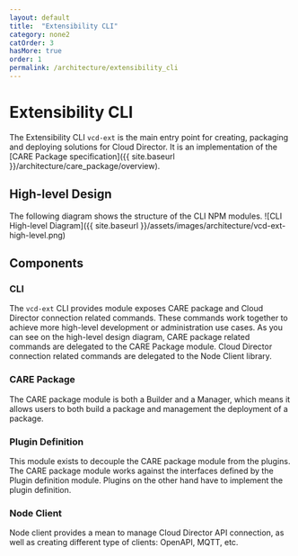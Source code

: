 ```yaml
---
layout: default
title:  "Extensibility CLI"
category: none2
catOrder: 3
hasMore: true
order: 1
permalink: /architecture/extensibility_cli
---
```

# Extensibility CLI

The Extensibility CLI `vcd-ext` is the main entry point for creating, packaging and deploying solutions for Cloud Director. It is an implementation of the [CARE Package specification]({{ site.baseurl }}/architecture/care_package/overview).

## High-level Design
The following diagram shows the structure of the CLI NPM modules.
![CLI High-level Diagram]({{ site.baseurl }}/assets/images/architecture/vcd-ext-high-level.png)

## Components

### CLI
The `vcd-ext` CLI provides module exposes CARE package and Cloud Director connection related commands. These commands work together to achieve more high-level development or administration use cases. As you can see on the high-level design diagram, CARE package related commands are delegated to the CARE Package module. Cloud Director connection related commands are delegated to the Node Client library.

### CARE Package
The CARE package module is both a Builder and a Manager, which means it allows users to both build a package and management the deployment of a package.

### Plugin Definition
This module exists to decouple the CARE package module from the plugins. The CARE package module works against the interfaces defined by the Plugin definition module. Plugins on the other hand have to implement the plugin definition.

### Node Client
Node client provides a mean to manage Cloud Director API connection, as well as creating different type of clients: OpenAPI, MQTT, etc.